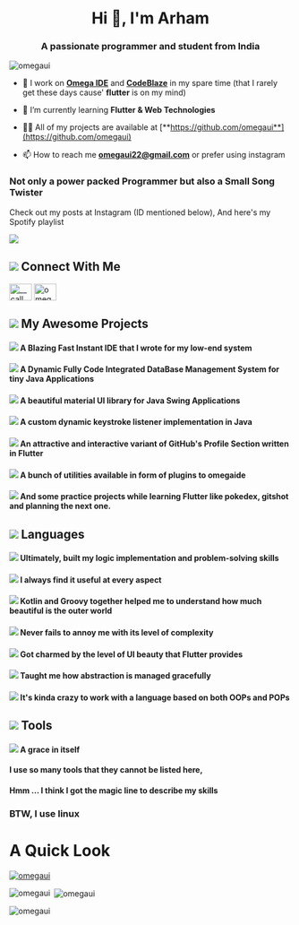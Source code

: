<h1 align="center">Hi 👋, I'm Arham</h1>
<h3 align="center">A passionate programmer and student from India</h3>

<p align="left"> <img src="https://komarev.com/ghpvc/?username=omegaui&label=Profile%20views&color=0e75b6&style=flat" alt="omegaui" /> </p>

- 🔭 I work on [**Omega IDE**](https://github.com/omegaui/omegaide) and [**CodeBlaze**](https://github.com/omegaui/codeblaze) in my spare time (that I rarely get these days cause' **flutter** is on my mind)

- 🌱 I’m currently learning **Flutter & Web Technologies**

- 👨‍💻 All of my projects are available at [**https://github.com/omegaui**](https://github.com/omegaui)

- 📫 How to reach me **omegaui22@gmail.com** or prefer using instagram

### Not only a power packed Programmer but also a Small Song Twister

Check out my posts at Instagram (ID mentioned below),
And here's my Spotify playlist

[![](https://img.icons8.com/external-tal-revivo-green-tal-revivo/72/undefined/external-free-audio-and-music-with-advertisement-on-spotify-music-green-tal-revivo.png)](https://open.spotify.com/playlist/3VcSKXVZNhKrOYPBi0lKGU)

## ![](https://img.icons8.com/fluency/64/undefined/share-2.png) Connect With Me

<p align="left">
<a href="https://instagram.com/__call_me_arham__" target="blank"><img align="center" src="https://raw.githubusercontent.com/rahuldkjain/github-profile-readme-generator/master/src/images/icons/Social/instagram.svg" alt="__call_me_arham__" height="30" width="40" /></a>
<a href="https://www.youtube.com/channel/UCpuQLV8MfuHaWHYSq-PRFXg" target="blank"><img align="center" src="https://raw.githubusercontent.com/rahuldkjain/github-profile-readme-generator/master/src/images/icons/Social/youtube.svg" alt="omega ui" height="30" width="40" /></a>
</p>


## ![](https://img.icons8.com/external-tal-revivo-color-tal-revivo/64/undefined/external-cool-expression-emoji-wearing-sunshades-shared-online-smiley-color-tal-revivo.png) My Awesome Projects

#### ![](https://img.icons8.com/external-flaticons-flat-flat-icons/32/undefined/external-copyright-modelling-agency-flaticons-flat-flat-icons.png) A Blazing Fast Instant IDE that I wrote for my low-end system
#### ![](https://img.icons8.com/external-flaticons-flat-flat-icons/32/undefined/external-copyright-modelling-agency-flaticons-flat-flat-icons.png) A Dynamic Fully Code Integrated DataBase Management System for tiny Java Applications
#### ![](https://img.icons8.com/external-flaticons-flat-flat-icons/32/undefined/external-copyright-modelling-agency-flaticons-flat-flat-icons.png) A beautiful material UI library for Java Swing Applications
#### ![](https://img.icons8.com/external-flaticons-flat-flat-icons/32/undefined/external-copyright-modelling-agency-flaticons-flat-flat-icons.png) A custom dynamic keystroke listener implementation in Java
#### ![](https://img.icons8.com/external-flaticons-flat-flat-icons/32/undefined/external-copyright-modelling-agency-flaticons-flat-flat-icons.png) An attractive and interactive variant of GitHub's Profile Section written in Flutter
#### ![](https://img.icons8.com/external-flaticons-flat-flat-icons/32/undefined/external-copyright-modelling-agency-flaticons-flat-flat-icons.png) A bunch of utilities available in form of plugins to omegaide
#### ![](https://img.icons8.com/external-flaticons-flat-flat-icons/32/undefined/external-copyright-modelling-agency-flaticons-flat-flat-icons.png) And some practice projects while learning Flutter like pokedex, gitshot and planning the next one.


## ![](https://img.icons8.com/fluency/64/undefined/source-code.png) Languages

#### ![](https://img.icons8.com/external-sbts2018-flat-sbts2018/48/undefined/external-java-basic-ui-elements-2.3-sbts2018-flat-sbts2018.png) Ultimately, built my logic implementation and problem-solving skills
#### ![](https://img.icons8.com/fluency/48/undefined/python.png) I always find it useful at every aspect
#### ![](https://img.icons8.com/color/48/undefined/jim-trollhunters-sword.png) Kotlin and Groovy together helped me to understand how much beautiful is the outer world
#### ![](https://img.icons8.com/color/48/undefined/javascript--v1.png) Never fails to annoy me with its level of complexity
#### ![](https://img.icons8.com/fluency/48/undefined/flutter.png) Got charmed by the level of UI beauty that Flutter provides
#### ![](https://img.icons8.com/color/48/undefined/c-programming.png) Taught me how abstraction is managed gracefully
#### ![](https://img.icons8.com/color/48/undefined/c-plus-plus-logo.png) It's kinda crazy to work with a language based on both OOPs and POPs


## ![](https://img.icons8.com/external-creatype-flat-colourcreatype/48/undefined/external-tool-internet-of-things-creatype-flat-colourcreatype.png) Tools
#### ![](https://img.icons8.com/color/48/undefined/intellij-idea.png) A grace in itself
#### I use so many tools that they cannot be listed here,
#### Hmm ... I think I got the magic line to describe my skills
### BTW, I use linux

# A Quick Look

<p align="left"> <a href="https://github.com/ryo-ma/github-profile-trophy"><img src="https://github-profile-trophy.vercel.app/?username=omegaui" alt="omegaui" /></a> </p>

<p><img align="left" src="https://github-readme-stats.vercel.app/api/top-langs?username=omegaui&show_icons=true&locale=en&layout=compact" alt="omegaui" /></p>

<p>&nbsp;<img align="center" src="https://github-readme-stats.vercel.app/api?username=omegaui&show_icons=true&locale=en" alt="omegaui" /></p>

<p><img align="center" src="https://github-readme-streak-stats.herokuapp.com/?user=omegaui&" alt="omegaui" /></p>

